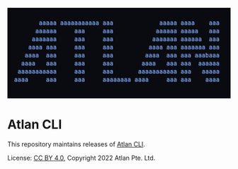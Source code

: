 <!-- SPDX-License-Identifier: CC-BY-4.0 -->
<!-- Copyright 2022 Atlan Pte. Ltd. -->

<p align="center">
  <img src="atlan-cli-ascii.png" alt="Atlan CLI Logo" width="800" />
</p>

# Atlan CLI
This repository maintains releases of [Atlan CLI](https://developer.atlan.com/sdks/cli).

License: [CC BY 4.0](https://creativecommons.org/licenses/by/4.0/),
Copyright 2022 Atlan Pte. Ltd.